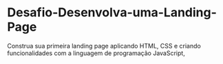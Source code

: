 # Desafio-Desenvolva-uma-Landing-Page
Construa sua primeira landing page aplicando HTML, CSS e criando funcionalidades com a linguagem de programação JavaScript, 
